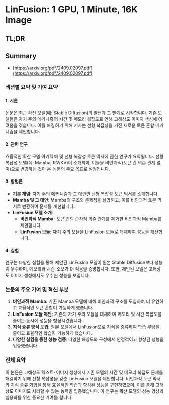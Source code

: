 # LinFusion: 1 GPU, 1 Minute, 16K Image
## TL;DR
## Summary
- [https://arxiv.org/pdf/2409.02097.pdf](https://arxiv.org/pdf/2409.02097.pdf)

### 섹션별 요약 및 기여 요약

#### 1. 서론
논문은 최근 확산 모델(예: Stable Diffusion)의 발전과 그 한계로 시작합니다. 기존 모델들은 자기 주의 메커니즘의 시간 및 메모리 복잡도로 인해 고해상도 이미지 생성에 어려움을 겪습니다. 이를 해결하기 위해 저자는 선형 복잡성을 가진 새로운 토큰 혼합 메커니즘을 제안합니다.

#### 2. 관련 연구
효율적인 확산 모델 아키텍처 및 선형 복잡성 토큰 믹서에 관한 연구가 요약됩니다. 선형 복잡성 모델(예: Mamba, RWKV)이 소개되며, 이들을 비인과적(토큰 간 의존 관계 없이)으로 변경하는 것이 본 논문의 주요 목표로 설정됩니다.

#### 3. 방법론
- **기본 개념**: 자기 주의 메커니즘과 그 대안인 선형 복잡성 토큰 믹서를 소개합니다.
- **Mamba 및 그 대안**: Mamba의 구조와 문제점을 설명하고, 이를 비인과적 토큰 믹서로 변환하여 문제를 개선합니다.
- **LinFusion 모델 소개**:
  - **비인과적 Mamba**: 토큰 간의 순차적 의존 관계를 제거한 비인과적 Mamba를 제안합니다.
  - **LinFusion 모듈**: 자기 주의 모듈을 LinFusion 모듈로 대체하여 성능을 개선합니다.

#### 4. 실험
연구는 다양한 실험을 통해 제안된 LinFusion 모델이 원본 Stable Diffusion보다 성능이 우수하며, 메모리와 시간 소모가 더 적음을 증명합니다. 또한, 제안된 모델은 고해상도 이미지 생성에서도 우수한 성능을 보입니다.

### 논문의 주요 기여 및 혁신 부분
1. **비인과적 Mamba**: 기존 Mamba 모델에 비해 비인과적 구조를 도입하여 더 유연하고 효율적인 토큰 혼합이 가능하게 했습니다.
2. **LinFusion 모듈 제안**: 기존의 자기 주의 모듈을 대체하여 메모리 및 시간 복잡도를 줄이는 동시에 성능을 향상시켰습니다.
3. **지식 증류 방식 도입**: 원본 모델에서 LinFusion으로 지식을 증류하여 학습 부담을 줄이고 효율적인 학습이 가능하게 했습니다.
4. **다양한 실험을 통한 성능 검증**: 다양한 해상도와 구성에서 안정적이고 향상된 성능을 입증했습니다.

### 전체 요약
이 논문은 고해상도 텍스트-이미지 생성에서 기존 모델의 시간 및 메모리 복잡도 문제를 해결하기 위해 선형 복잡성을 갖춘 LinFusion 모델을 제안합니다. 비인과적 토큰 믹서와 지식 증류 기법을 통해 효율적인 학습과 향상된 성능을 구현하였으며, 이를 통해 고해상도 이미지도 처리할 수 있는 능력을 입증했습니다. 이 연구는 확산 모델의 성능 향상과 실용화를 위한 중요한 기여를 합니다.